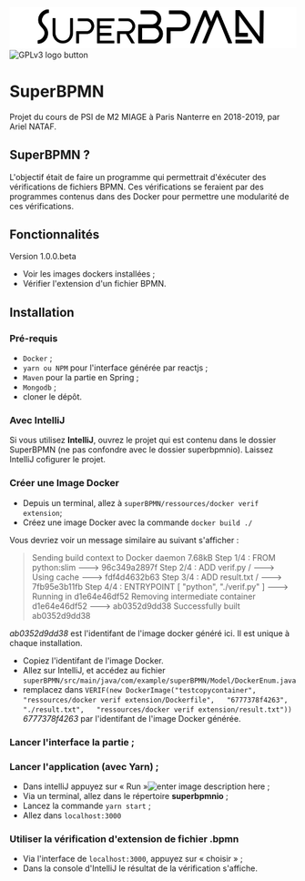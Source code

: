 ![enter image description here](https://github.com/ArielNATAF/Projet-PSI-M2/raw/dev/logo.png)
![GPLv3 logo button](http://gplv3.fsf.org/gplv3-88x31.png)
# SuperBPMN

Projet du cours de PSI de M2 MIAGE à Paris Nanterre en 2018-2019, par Ariel NATAF.


## SuperBPMN ?

L'objectif était de faire un programme qui permettrait d'éxécuter des vérifications de fichiers BPMN.
Ces vérifications se feraient par des programmes contenus dans des Docker pour permettre une modularité de ces vérifications.

## Fonctionnalités

Version 1.0.0.beta

 - Voir les images dockers installées ;
 - Vérifier l'extension d'un fichier BPMN.

## Installation

### Pré-requis

 - `Docker` ;
 - `yarn ou NPM` pour l'interface générée par reactjs ;
 - `Maven` pour la partie en Spring ;
 - `Mongodb` ;
 - cloner le dépôt.

### Avec IntelliJ

Si vous utilisez **IntelliJ**, ouvrez le projet qui est contenu dans le dossier SuperBPMN (ne pas confondre avec le dossier superbpmnio).
Laissez IntelliJ cofigurer le projet.

### Créer une Image Docker

 - Depuis un terminal, allez à `superBPMN/ressources/docker verif extension`;
 - Créez une image Docker avec la commande `docker build ./`
 
 Vous devriez voir un message similaire au suivant  s'afficher :
>  Sending build context to Docker daemon   7.68kB Step 1/4 : FROM
> python:slim  ---> 96c349a2897f Step 2/4 : ADD verif.py /  ---> Using
> cache  ---> fdf4d4632b63 Step 3/4 : ADD result.txt /  --->
> 7fb95e3b11fb Step 4/4 : ENTRYPOINT [ "python", "./verif.py" ]  --->
> Running in d1e64e46df52 Removing intermediate container d1e64e46df52 
> ---> ab0352d9dd38 Successfully built ab0352d9dd38

*ab0352d9dd38* est l'identifant de l'image docker généré ici. Il est unique à chaque installation.

 - Copiez l'identifant de l'image Docker.
 - Allez sur IntelliJ, et accédez au fichier `superBPMN/src/main/java/com/example/superBPMN/Model/DockerEnum.java`
 - remplacez dans `VERIF(new DockerImage("testcopycontainer",  
  "ressources/docker verif extension/Dockerfile",  
  "6777378f4263", "./result.txt",  
  "ressources/docker verif extension/result.txt"))` *6777378f4263* par l'identifant de l'image Docker générée.
  
 ### Lancer l'interface la partie ;

  ### Lancer l'application (avec Yarn) ;

 - Dans intelliJ appuyez sur « Run »![enter image description here](https://www.jetbrains.com/help/img/idea/2018.3/icons.actions.execute.svg@2x.png) ;
 - Via un terminal, allez dans le répertoire **superbpmnio** ; 
 - Lancez la commande `yarn start` ;
 - Allez dans `localhost:3000`

### Utiliser la vérification d'extension de fichier .bpmn

 - Via l'interface de `localhost:3000`, appuyez sur « choisir » ;
 - Dans la console d'IntelliJ le résultat de la vérification s'affiche.
